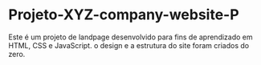 # Projeto-XYZ-company-website-P
Este é um projeto de landpage desenvolvido para fins de aprendizado em HTML, CSS e JavaScript. o design e a estrutura do site foram criados do zero.
